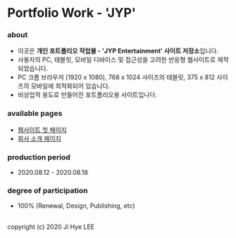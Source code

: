 # Portfolio Work - 'JYP'

### about
- 이곳은 **개인 포트폴리오 작업물 - 'JYP Entertainment' 사이트 저장소**입니다.
- 사용자의 PC, 태블릿, 모바일 디바이스 및 접근성을 고려한 반응형 웹사이트로 제작되었습니다.
- PC 크롬 브라우저 (1920 x 1080), 768 x 1024 사이즈의 태블릿, 375 x 812 사이즈의 모바일에 최적화되어 있습니다.
- 비상업적 용도로 만들어진 포트폴리오용 사이트입니다.

### available pages
- [웹사이트 첫 페이지](https://absolutelyfullycapable.github.io/jyp)
- [회사 소개 페이지](https://absolutelyfullycapable.github.io/jyp/about.html)

### production period
- 2020.08.12 - 2020.08.18

### degree of participation
- 100% (Renewal, Design, Publishing, etc)

<br>
copyright (c) 2020 Ji Hye LEE
